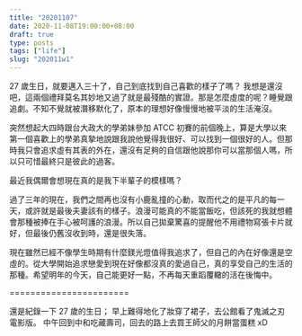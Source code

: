 ```yaml
---
title: "20201107"
date: 2020-11-08T19:00:00+08:00
draft: true
type: posts
tags: ["life"]
slug: "202011w1"
---
```

27 歲生日，就要邁入三十了，自己到底找到自己喜歡的樣子了嗎？
我想是還沒吧，這兩個禮拜莫名其妙地又過了就是最殘酷的實證。那是怎麼虛度的呢？睡覺跟追劇。不知不覺就被潛移默化了，原本的理想好像慢慢地被平淡的生活淹沒。

突然想起大四時跟台大政大的學弟妹參加 ATCC 初賽的前個晚上，算是大學以來第一個喜歡上的學弟真摯地說跟我說他覺得我很好、可以找到一個很好的人。但那時我只會追求虛有其表的外在，還沒有足夠的自信跟他說那你可以當那個人嗎，所以只可惜最終只是彼此的過客。

最近我偶爾會想現在真的是我下半輩子的模樣嗎？

過了三年的現在，我們之間再也沒有小鹿亂撞的心動，取而代之的是平凡的每一天，或許就是最後夫妻該有的樣子。浪漫可能真的不能當飯吃，但該死的我就想體會那種被捧在手心被呵護的浪漫。所以自己拋棄驚喜的提醒他不用禮物寫張卡片就好，但最後仍舊沒收到時，還是很失落。

現在雖然已經不像學生時期有什麼鎂光燈值得我追求了，但自己的內在好像還是空虛的。從大學開始追求戀愛到現在好像都沒真的愛過自己，真的享受自己的生活的那種。希望明年的今天，自己能更好一點，不再每天重蹈覆轍的活在後悔中。

=======================

還是紀錄一下 27 歲的生日；
早上難得地化了妝穿了裙子，去公館看了鬼滅之刃電影版。
中午回到中和吃藏壽司，回去的路上去買王師父的月餅當蛋糕 xD